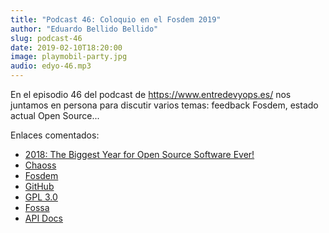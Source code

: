 ```yaml
---
title: "Podcast 46: Coloquio en el Fosdem 2019"
author: "Eduardo Bellido Bellido"
slug: podcast-46
date: 2019-02-10T18:20:00
image: playmobil-party.jpg
audio: edyo-46.mp3
---
```


En el episodio 46 del podcast de https://www.entredevyops.es/ nos juntamos en persona para discutir varios temas: feedback Fosdem, estado actual Open Source...

<!--more-->

Enlaces comentados:

* [2018: The Biggest Year for Open Source Software Ever!](https://medium.com/memory-leak/2018-the-biggest-year-for-open-source-software-ever-68d01b4751a7)
* [Chaoss](https://github.com/chaoss/metrics/blob/master/README.md)
* [Fosdem](https://fosdem.org)
* [GitHub](https://github.com)
* [GPL 3.0](https://www.gnu.org/licenses/gpl-3.0.html)
* [Fossa](https://fossa.com/)
* [API Docs](https://api-docs.io/)
